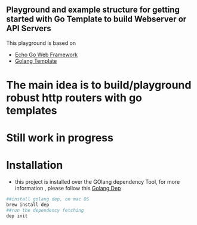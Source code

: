 ## Playground and example structure for getting started with Go Template to build Webserver or API Servers 

This playground is based on
* [Echo Go Web Framework](https://echo.labstack.com/)
* [Golang Template](https://golang.org/pkg/text/template/)

# The main idea is to build/playground robust http routers with go templates

# **Still work in progress**

# Installation
* this project is installed over the GOlang dependency Tool, for more information , please follow this [Golang Dep](https://blog.boatswain.io/post/manage-go-dependencies-using-dep/)

```bash
##install golang dep, on mac OS
brew install dep
##run the dependency fetching
dep init
```